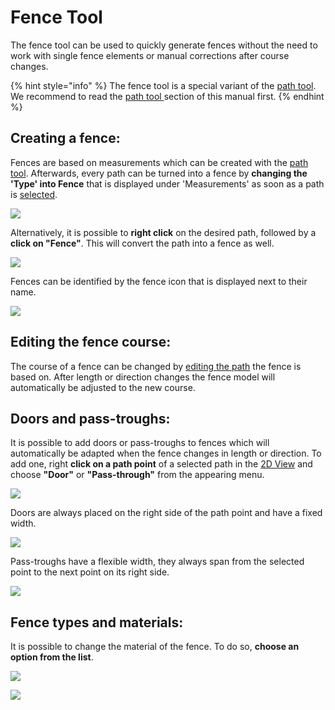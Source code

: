 # Fence Tool

The fence tool can be used to quickly generate fences without the need to work with single fence elements or manual corrections after course changes.

{% hint style="info" %}
The fence tool is a special variant of the [path tool](path-tool.md). We recommend to read the [path tool ](path-tool.md)section of this manual first.
{% endhint %}

## Creating a fence:

Fences are based on measurements which can be created with the [path tool](path-tool.md). Afterwards, every path can be turned into a fence by **changing the 'Type' into Fence** that is displayed under 'Measurements' as soon as a path is [selected](path-tool.md#path-selection-and-editing).

![](../../../.gitbook/assets/iVP\_fence\_tool\_create\_fence.jpg)

Alternatively, it is possible to **right click** on the desired path, followed by a **click on "Fence"**. This will convert the path into a fence as well.

![](../../../.gitbook/assets/iVP\_fence\_tool\_right\_click\_menu\_to\_fence.jpg)

Fences can be identified by the fence icon that is displayed next to their name.

![](../../../.gitbook/assets/iVP\_fence\_tool\_fence\_icon.jpg)

## Editing the fence course:

The course of a fence can be changed by [editing the path](path-tool.md#path-selection-and-editing) the fence is based on. After length or direction changes the fence model will automatically be adjusted to the new course.

## Doors and pass-troughs:

It is possible to add doors or pass-troughs to fences which will automatically be adapted when the fence changes in length or direction. To add one, right **click on a path point** of a selected path in the [2D View](../user-interface/the-2d-view.md) and choose **"Door"** or **"Pass-through"** from the appearing menu.

![](../../../.gitbook/assets/iVP\_fence\_tool\_fence\_right\_click\_point\_options.jpg)

Doors are always placed on the right side of the path point and have a fixed width.

![](../../../.gitbook/assets/iVP\_fence\_tool\_fence\_door.jpg)

Pass-troughs have a flexible width, they always span from the selected point to the next point on its right side.

![](../../../.gitbook/assets/iVP\_fence\_tool\_fence\_passthrough.jpg)

## Fence types and materials:

It is possible to change the material of the fence. To do so, **choose an option from the list**.

![](../../../.gitbook/assets/iVP\_fence\_tool\_create\_fence.jpg)

![](../../../.gitbook/assets/iVP\_fence\_tool\_fence\_types.jpg)
